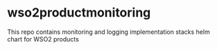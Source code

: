 # wso2productmonitoring
This repo contains monitoring and logging implementation stacks helm chart for WSO2 products
